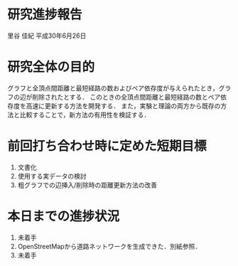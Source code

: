 研究進捗報告
================
里谷 佳紀
平成30年6月26日

# 研究全体の目的

グラフと全頂点間距離と最短経路の数およびペア依存度が与えられたとき，グラフの辺が削除されたとする．
このときの全頂点間距離と最短経路の数とペア依存度を高速に更新する方法を開発する．
また，実験と理論の両方から既存の方法と比較することで，新方法の有用性を検証する．

# 前回打ち合わせ時に定めた短期目標

1.  文書化
2.  使用する実データの検討
3.  粗グラフでの辺挿入/削除時の距離更新方法の改善

# 本日までの進捗状況

1.  未着手
2.  OpenStreetMapから道路ネットワークを生成できた．別紙参照．
3.  未着手
